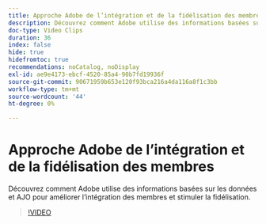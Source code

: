 ```yaml
---
title: Approche Adobe de l’intégration et de la fidélisation des membres
description: Découvrez comment Adobe utilise des informations basées sur les données et AJO pour améliorer l’intégration des membres et stimuler la fidélisation.
doc-type: Video Clips
duration: 36
index: false
hide: true
hidefromtoc: true
recommendations: noCatalog, noDisplay
exl-id: ae9e4173-ebcf-4520-85a4-90b7fd19936f
source-git-commit: 90671959b653e120f93bca216a4da116a8f1c3bb
workflow-type: tm+mt
source-wordcount: '44'
ht-degree: 0%

---
```


# Approche Adobe de l’intégration et de la fidélisation des membres

Découvrez comment Adobe utilise des informations basées sur les données et AJO pour améliorer l’intégration des membres et stimuler la fidélisation.

<!-- 62_S655_3442541_35_adobes-approach-to-member-onboarding-and-retention -->
>[!VIDEO](https://video.tv.adobe.com/v/3458282/?learn=on&enablevpops=true)
